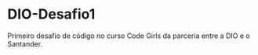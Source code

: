 # DIO-Desafio1
Primeiro desafio de código no curso Code Girls da parceria entre a DIO e o Santander.
